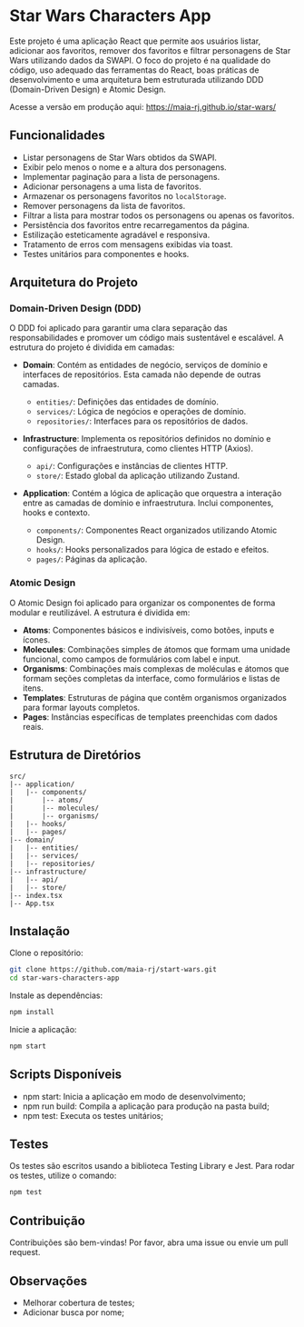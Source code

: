 # Star Wars Characters App

Este projeto é uma aplicação React que permite aos usuários listar, adicionar aos favoritos, remover dos favoritos e filtrar personagens de Star Wars utilizando dados da SWAPI. O foco do projeto é na qualidade do código, uso adequado das ferramentas do React, boas práticas de desenvolvimento e uma arquitetura bem estruturada utilizando DDD (Domain-Driven Design) e Atomic Design.

Acesse a versão em produção aqui: https://maia-rj.github.io/star-wars/

## Funcionalidades

- Listar personagens de Star Wars obtidos da SWAPI.
- Exibir pelo menos o nome e a altura dos personagens.
- Implementar paginação para a lista de personagens.
- Adicionar personagens a uma lista de favoritos.
- Armazenar os personagens favoritos no `localStorage`.
- Remover personagens da lista de favoritos.
- Filtrar a lista para mostrar todos os personagens ou apenas os favoritos.
- Persistência dos favoritos entre recarregamentos da página.
- Estilização esteticamente agradável e responsiva.
- Tratamento de erros com mensagens exibidas via toast.
- Testes unitários para componentes e hooks.

## Arquitetura do Projeto

### Domain-Driven Design (DDD)

O DDD foi aplicado para garantir uma clara separação das responsabilidades e promover um código mais sustentável e escalável. A estrutura do projeto é dividida em camadas:

- **Domain**: Contém as entidades de negócio, serviços de domínio e interfaces de repositórios. Esta camada não depende de outras camadas.
  - `entities/`: Definições das entidades de domínio.
  - `services/`: Lógica de negócios e operações de domínio.
  - `repositories/`: Interfaces para os repositórios de dados.

- **Infrastructure**: Implementa os repositórios definidos no domínio e configurações de infraestrutura, como clientes HTTP (Axios).
  - `api/`: Configurações e instâncias de clientes HTTP.
  - `store/`: Estado global da aplicação utilizando Zustand.

- **Application**: Contém a lógica de aplicação que orquestra a interação entre as camadas de domínio e infraestrutura. Inclui componentes, hooks e contexto.
  - `components/`: Componentes React organizados utilizando Atomic Design.
  - `hooks/`: Hooks personalizados para lógica de estado e efeitos.
  - `pages/`: Páginas da aplicação.

### Atomic Design

O Atomic Design foi aplicado para organizar os componentes de forma modular e reutilizável. A estrutura é dividida em:

- **Atoms**: Componentes básicos e indivisíveis, como botões, inputs e ícones.
- **Molecules**: Combinações simples de átomos que formam uma unidade funcional, como campos de formulários com label e input.
- **Organisms**: Combinações mais complexas de moléculas e átomos que formam seções completas da interface, como formulários e listas de itens.
- **Templates**: Estruturas de página que contêm organismos organizados para formar layouts completos.
- **Pages**: Instâncias específicas de templates preenchidas com dados reais.

## Estrutura de Diretórios

```plaintext
src/
|-- application/
|   |-- components/
|       |-- atoms/
|       |-- molecules/
|       |-- organisms/
|   |-- hooks/
|   |-- pages/
|-- domain/
|   |-- entities/
|   |-- services/
|   |-- repositories/
|-- infrastructure/
|   |-- api/
|   |-- store/
|-- index.tsx
|-- App.tsx
```

## Instalação

Clone o repositório:

```bash
git clone https://github.com/maia-rj/start-wars.git
cd star-wars-characters-app
````

Instale as dependências:
```bash
npm install
````
Inicie a aplicação:

```bash
npm start
```

## Scripts Disponíveis

- npm start: Inicia a aplicação em modo de desenvolvimento;
- npm run build: Compila a aplicação para produção na pasta build;
- npm test: Executa os testes unitários;

## Testes
Os testes são escritos usando a biblioteca Testing Library e Jest. Para rodar os testes, utilize o comando:
```bash
npm test
```
## Contribuição
Contribuições são bem-vindas! Por favor, abra uma issue ou envie um pull request.

## Observações
- Melhorar cobertura de testes;
- Adicionar busca por nome;

